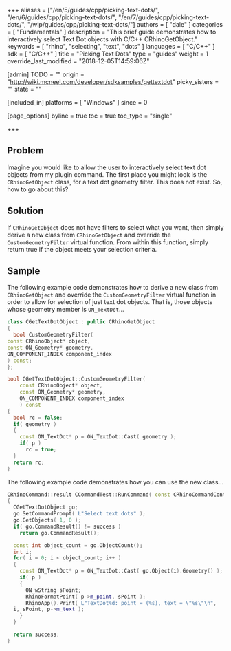 +++
aliases = ["/en/5/guides/cpp/picking-text-dots/", "/en/6/guides/cpp/picking-text-dots/", "/en/7/guides/cpp/picking-text-dots/", "/wip/guides/cpp/picking-text-dots/"]
authors = [ "dale" ]
categories = [ "Fundamentals" ]
description = "This brief guide demonstrates how to interactively select Text Dot objects with C/C++ CRhinoGetObject."
keywords = [ "rhino", "selecting", "text", "dots" ]
languages = [ "C/C++" ]
sdk = [ "C/C++" ]
title = "Picking Text Dots"
type = "guides"
weight = 1
override_last_modified = "2018-12-05T14:59:06Z"

[admin]
TODO = ""
origin = "http://wiki.mcneel.com/developer/sdksamples/gettextdot"
picky_sisters = ""
state = ""

[included_in]
platforms = [ "Windows" ]
since = 0

[page_options]
byline = true
toc = true
toc_type = "single"

+++

 
## Problem

Imagine you would like to allow the user to interactively select text dot objects from my plugin command.  The first place you might look is the `CRhinoGetObject` class, for a text dot geometry filter.  This does not exist.  So, how to go about this?

## Solution

If `CRhinoGetObject` does not have filters to select what you want, then simply derive a new class from `CRhinoGetObject` and override the `CustomGeometryFilter` virtual function.  From within this function, simply return true if the object meets your selection criteria.

## Sample

The following example code demonstrates how to derive a new class from `CRhinoGetObject` and override the `CustomGeometryFilter` virtual function in order to allow for selection of just text dot objects.  That is, those objects whose geometry member is `ON_TextDot`...

```cpp
class CGetTextDotObject : public CRhinoGetObject
{
  bool CustomGeometryFilter(
const CRhinoObject* object,
const ON_Geometry* geometry,
ON_COMPONENT_INDEX component_index
) const;
};

bool CGetTextDotObject::CustomGeometryFilter(
    const CRhinoObject* object,
    const ON_Geometry* geometry,
    ON_COMPONENT_INDEX component_index
    ) const
{
  bool rc = false;
  if( geometry )
  {
    const ON_TextDot* p = ON_TextDot::Cast( geometry );
    if( p )
      rc = true;
  }
  return rc;
}
```

The following example code demonstrates how you can use the new class...

```cpp
CRhinoCommand::result CCommandTest::RunCommand( const CRhinoCommandContext& context )
{
  CGetTextDotObject go;
  go.SetCommandPrompt( L"Select text dots" );
  go.GetObjects( 1, 0 );
  if( go.CommandResult() != success )
    return go.CommandResult();

  const int object_count = go.ObjectCount();
  int i;
  for( i = 0; i < object_count; i++ )
  {
    const ON_TextDot* p = ON_TextDot::Cast( go.Object(i).Geometry() );
    if( p )
    {
      ON_wString sPoint;
      RhinoFormatPoint( p->m_point, sPoint );
      RhinoApp().Print( L"TextDot%d: point = (%s), text = \"%s\"\n",
  i, sPoint, p->m_text );
    }
  }

  return success;
}
```
